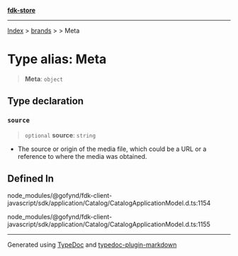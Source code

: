 [**fdk-store**](../../../README.md)
***

[Index](../../../API.md) > [brands](../../README.md) > [<internal>](../README.md) > Meta

# Type alias: Meta

> **Meta**: `object`

## Type declaration

### `source`

> `optional` **source**: `string`

- The source or origin of the media file, which
could be a URL or a reference to where the media was obtained.

## Defined In

node\_modules/@gofynd/fdk-client-javascript/sdk/application/Catalog/CatalogApplicationModel.d.ts:1154

node\_modules/@gofynd/fdk-client-javascript/sdk/application/Catalog/CatalogApplicationModel.d.ts:1155

***
Generated using [TypeDoc](https://typedoc.org/) and [typedoc-plugin-markdown](https://www.npmjs.com/package/typedoc-plugin-markdown)
